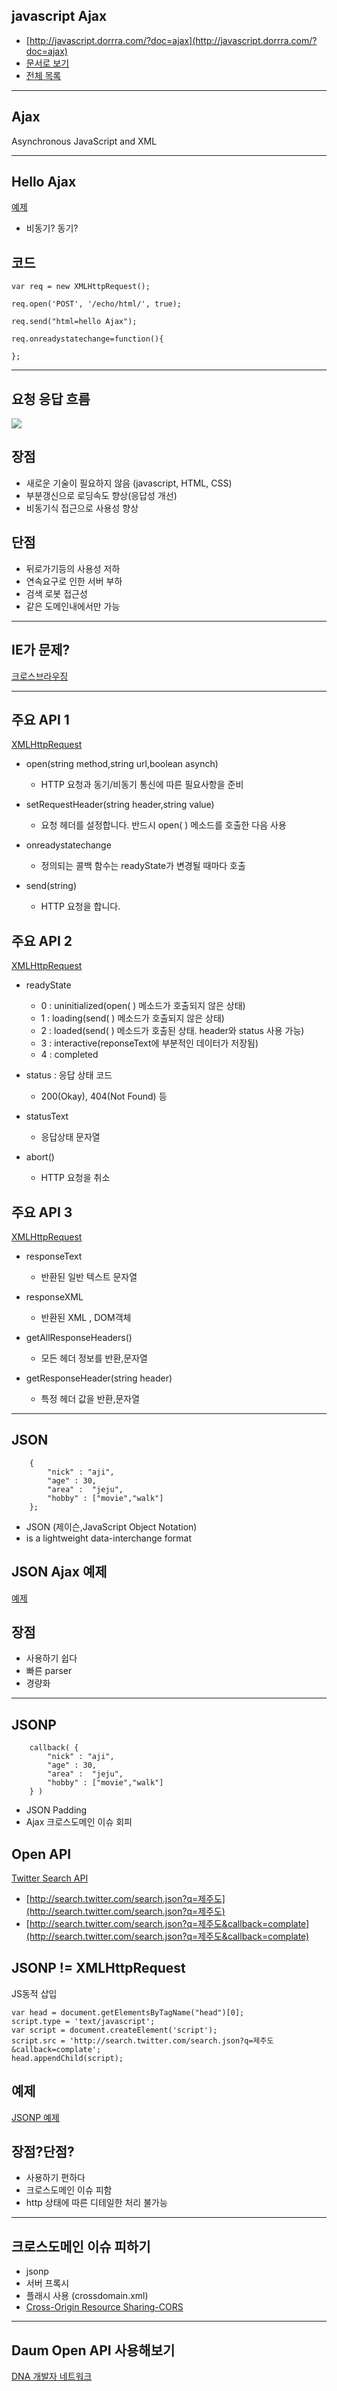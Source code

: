 ## javascript Ajax

* [http://javascript.dorrra.com/?doc=ajax](http://javascript.dorrra.com/?doc=ajax)
* [문서로 보기](https://github.com/niceaji/javascript-study/blob/gh-pages/doc/ajax.md)
* [전체 목록](http://javascript.dorrra.com)

***

## Ajax

Asynchronous JavaScript and XML


***

## Hello Ajax


[예제](http://jsfiddle.net/niceaji/ExXNY/2/)

* 비동기? 동기?

## 코드

    var req = new XMLHttpRequest();

    req.open('POST', '/echo/html/', true);

    req.send("html=hello Ajax");

    req.onreadystatechange=function(){

    };

***

## 요청 응답 흐름 

![](http://i.imgur.com/pUVGkKC.jpg)

## 장점

* 새로운 기술이 필요하지 않음 (javascript, HTML, CSS)
* 부분갱신으로 로딩속도 향상(응답성 개선)
* 비동기식 접근으로 사용성 향상

## 단점

* 뒤로가기등의 사용성 저하
* 연속요구로 인한 서버 부하
* 검색 로봇 접근성
* 같은 도메인내에서만 가능

***

## IE가 문제?

[크로스브라우징](https://github.com/niceaji/jes/blob/master/src/jes.Ajax.js)

***

## 주요 API 1
[XMLHttpRequest](https://developer.mozilla.org/ko/docs/XMLHttpRequest)

* open(string method,string url,boolean asynch) 
    * HTTP 요청과 동기/비동기 통신에 따른 필요사항을 준비

* setRequestHeader(string header,string value) 
    * 요청 헤더를 설정합니다. 반드시 open( ) 메소드를 호출한 다음 사용

* onreadystatechange
    * 정의되는 콜백 함수는 readyState가 변경될 때마다 호출

* send(string) 
    * HTTP 요청을 합니다.


## 주요 API 2 

[XMLHttpRequest](https://developer.mozilla.org/ko/docs/XMLHttpRequest)


* readyState
    * 0 : uninitialized(open( ) 메소드가 호출되지 않은 상태)
    * 1 : loading(send( ) 메소드가 호출되지 않은 상태)
    * 2 : loaded(send( ) 메소드가 호출된 상태. header와 status 사용 가능)
    * 3 : interactive(reponseText에 부분적인 데이터가 저장됨)
    * 4 : completed 

* status : 응답 상태 코드
    * 200(Okay), 404(Not Found) 등

* statusText
    * 응답상태 문자열

* abort() 
    * HTTP 요청을 취소


## 주요 API 3

[XMLHttpRequest](https://developer.mozilla.org/ko/docs/XMLHttpRequest)


* responseText
    * 반환된 일반 텍스트 문자열

* responseXML
    * 반환된 XML , DOM객체

* getAllResponseHeaders() 
    * 모든 헤더 정보를 반환,문자열

* getResponseHeader(string header) 
    * 특정 헤더 값을 반환,문자열


***

## JSON

        {
            "nick" : "aji",
            "age" : 30,
            "area" :  "jeju",
            "hobby" : ["movie","walk"]
        };

* JSON (제이슨,JavaScript Object Notation) 
* is a lightweight data-interchange format


## JSON Ajax 예제

[예제](http://jsfiddle.net/niceaji/2xYG6/1/)

## 장점

* 사용하기 쉽다
* 빠른 parser
* 경량화


***

## JSONP

        callback( {
            "nick" : "aji",
            "age" : 30,
            "area" :  "jeju",
            "hobby" : ["movie","walk"]
        } )


* JSON Padding
* Ajax 크로스도메인 이슈 회피


## Open API

[Twitter Search API](https://dev.twitter.com/docs/api/1/get/search)


* [http://search.twitter.com/search.json?q=제주도](http://search.twitter.com/search.json?q=제주도)
* [http://search.twitter.com/search.json?q=제주도&callback=complate](http://search.twitter.com/search.json?q=제주도&callback=complate)

## JSONP != XMLHttpRequest 

JS동적 삽입

    var head = document.getElementsByTagName("head")[0];         
    script.type = 'text/javascript';
    var script = document.createElement('script');
    script.src = 'http://search.twitter.com/search.json?q=제주도&callback=complate';
    head.appendChild(script);

## 예제

[JSONP 예제](http://jsbin.com/esidip/1/edit)


## 장점?단점?

* 사용하기 편하다
* 크로스도메인 이슈 피함
* http 상태에 따른 디테일한 처리 불가능

***

## 크로스도메인 이슈 피하기 

* jsonp
* 서버 프록시
* 플래시 사용 (crossdomain.xml)
* [Cross-Origin Resource Sharing-CORS](http://www.w3.org/TR/cors/) 

***

## Daum Open API 사용해보기

[DNA 개발자 네트워크](http://dna.daum.net/) 


 



